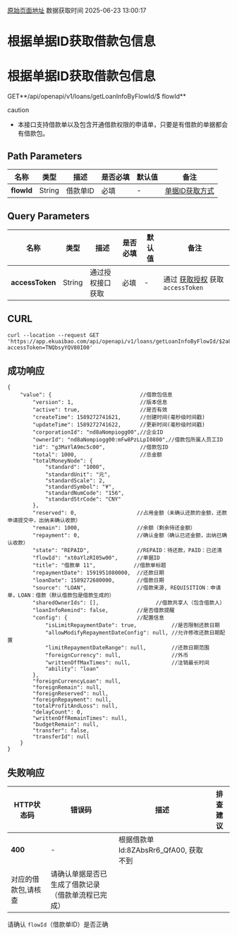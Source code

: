 [原始页面地址](https://docs.ekuaibao.com/docs/open-api/flows/get-loanInfo-ByFlowId)
数据获取时间 2025-06-23 13:00:17

# 根据单据ID获取借款包信息

# 根据单据ID获取借款包信息  
  
GET**/api/openapi/v1/loans/getLoanInfoByFlowId/$ flowId**

caution

  * 本接口支持借款单以及包含开通借款权限的申请单，只要是有借款的单据都会有借款包。



## Path Parameters​

名称| 类型| 描述| 是否必填| 默认值| 备注  
---|---|---|---|---|---  
**flowId**|  String| 借款单ID| 必填| -| [单据ID获取方式](/docs/open-api/flows/question-answer#%E9%97%AE%E9%A2%98%E4%B8%80)  
  
## Query Parameters​

名称| 类型| 描述| 是否必填| 默认值| 备注  
---|---|---|---|---|---  
**accessToken**|  String| 通过授权接口获取| 必填| -| 通过 [获取授权](/docs/open-api/getting-started/auth) 获取 `accessToken`  
  
## CURL​
    
    
    curl --location --request GET 'https://app.ekuaibao.com/api/openapi/v1/loans/getLoanInfoByFlowId/$2a8bsS2qFgck00?accessToken=TNQbsyYQV80I00'  
    

## 成功响应​
    
    
    {  
        "value": {                            //借款包信息  
            "version": 1,                     //版本信息  
            "active": true,                   //是否有效  
            "createTime": 1589272741621,      //创建时间(毫秒级时间戳)  
            "updateTime": 1589272741622,      //更新时间(毫秒级时间戳)  
            "corporationId": "nd8aNompiogg00",//企业ID  
            "ownerId": "nd8aNompiogg00:mFw8PzLLpI0800",//借款包所属人员工ID  
            "id": "g3MaYlA9mc5c00",           //借款包ID  
            "total": 1000,                    //总金额  
            "totalMoneyNode": {  
                "standard": "1000",  
                "standardUnit": "元",  
                "standardScale": 2,  
                "standardSymbol": "¥",  
                "standardNumCode": "156",  
                "standardStrCode": "CNY"  
            },  
            "reserved": 0,                   //占用金额（未确认还款的金额，还款申请提交中，出纳未确认收款）  
            "remain": 1000,                  //余额（剩余待还金额）  
            "repayment": 0,                  //确认金额（确认已还金额，出纳已确认收款）  
            "state": "REPAID",               //REPAID：待还款，PAID：已还清  
            "flowId": "xt0aYlzRI05w00",      //单据ID  
            "title": "借款单 11",            //借款单标题  
            "repaymentDate": 1591951080000,  //还款日期  
            "loanDate": 1589272680000,       //借款日期  
            "source": "LOAN",                //借款来源, REQUISITION：申请单，LOAN：借款（默认借款包是借款生成的）  
            "sharedOwnerIds": [],                  //借款共享人（包含借款人）  
            "loanInfoRemind": false,         //是否借款提醒  
            "config": {                      //配置信息  
                "isLimitRepaymentDate": true,           //是否限制还款日期  
                "allowModifyRepaymentDateConfig": null, //允许修改还款日期配置  
                "limitRepaymentDateRange": null,        //还款日期范围  
                "foreignCurrency": null,                //外币  
                "writtenOffMaxTimes": null,             //注销最长时间  
                "ability": "loan"   
            },  
            "foreignCurrencyLoan": null,  
            "foreignRemain": null,  
            "foreignReserved": null,  
            "foreignRepayment": null,  
            "totalProfitAndLoss": null,  
            "delayCount": 0,  
            "writtenOffRemainTimes": null,  
            "budgetRemain": null,  
            "transfer": false,  
            "transferId": null  
        }  
    }  
    

## 失败响应​

HTTP状态码| 错误码| 描述| 排查建议  
---|---|---|---  
**400**|  -| 根据借款单Id:8ZAbsRr6_QfA00, 获取不到  
对应的借款包,请核查| 请确认单据是否已生成了借款记录（借款单流程已完成）  
请确认 `flowId`（借款单ID）是否正确
